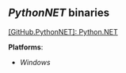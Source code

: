 *PythonNET* binaries
--------------------

[[GitHub.PythonNET]: Python.NET](https://pythonnet.github.io)

**Platforms**:
- *Windows*

